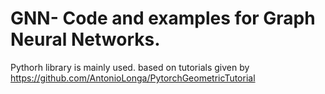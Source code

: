# GNN- Code and examples for Graph Neural Networks.

Pythorh library is mainly used. based on tutorials given by https://github.com/AntonioLonga/PytorchGeometricTutorial
